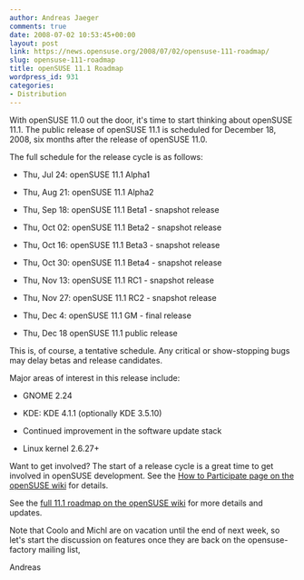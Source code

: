 ```yaml
---
author: Andreas Jaeger
comments: true
date: 2008-07-02 10:53:45+00:00
layout: post
link: https://news.opensuse.org/2008/07/02/opensuse-111-roadmap/
slug: opensuse-111-roadmap
title: openSUSE 11.1 Roadmap
wordpress_id: 931
categories:
- Distribution
---
```


With openSUSE 11.0 out the door, it's time to start thinking about openSUSE 11.1. The public release of openSUSE 11.1 is scheduled for December 18, 2008, six months after the release of openSUSE 11.0.

The full schedule for the release cycle is as follows:



	
  * Thu, Jul 24:     openSUSE 11.1 Alpha1

	
  * Thu, Aug 21:     openSUSE 11.1 Alpha2

	
  * Thu, Sep 18:     openSUSE 11.1 Beta1 - snapshot release

	
  * Thu, Oct 02:     openSUSE 11.1 Beta2 - snapshot release

	
  * Thu, Oct 16:     openSUSE 11.1 Beta3 - snapshot release

	
  * Thu, Oct 30:     openSUSE 11.1 Beta4 - snapshot release

	
  * Thu, Nov 13:     openSUSE 11.1 RC1 - snapshot release

	
  * Thu, Nov 27:     openSUSE 11.1 RC2 - snapshot release

	
  * Thu, Dec  4:     openSUSE 11.1 GM - final release

	
  * Thu, Dec 18     openSUSE 11.1 public release


This is, of course, a tentative schedule. Any critical or show-stopping bugs may delay betas and release candidates.

Major areas of interest in this release include:

	
  * GNOME 2.24

	
  * KDE: KDE 4.1.1 (optionally KDE 3.5.10)

	
  * Continued improvement in the software update stack

	
  * Linux kernel 2.6.27+


Want to get involved? The start of a release cycle is a great time to get involved in openSUSE development. See the [How to Participate page on the openSUSE wiki](http://en.opensuse.org/How_to_Participate)[](http://en.opensuse.org/How_to_Participate) for details.

See the [full 11.1 roadmap on the openSUSE wiki](http://en.opensuse.org/Roadmap/11.1) for more details and updates.

Note that Coolo and Michl are on vacation until the end of next week, so let's start the discussion on features once they are back on the opensuse-factory mailing list,

Andreas
